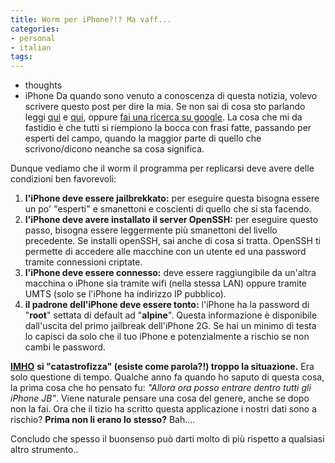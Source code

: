 ```yaml
---
title: Worm per iPhone?!? Ma vaff...
categories:
- personal
- italian
tags:
---
```

- thoughts
- iPhone
Da quando sono venuto a conoscenza di questa notizia, volevo scrivere
questo post per dire la mia. Se non sai di cosa sto parlando leggi
[qui](http://www.iphoneitalia.com/nuovo-worm-per-iphone-jailbroken-64922.html)
e [qui](http://www.assodigitale.it/2009/11/08/scoperto-il-primo-iphone-worm/),
oppure [fai una ricerca su google](http://www.google.com/search?hl=it&safe=off&client=safari&rls=it&q=worm+iphone&btnG=Cerca&lr=lang_it&aq=f&oq=).
La cosa che mi da fastidio è che tutti si riempiono la bocca con frasi fatte, passando
per esperti del campo, quando la maggior parte di quello che scrivono/dicono
neanche sa cosa significa.

Dunque vediamo che il worm il programma per replicarsi deve avere delle
condizioni ben favorevoli:

  1. **l'iPhone deve essere jailbrekkato:** per eseguire questa bisogna essere un po' "esperti" e smanettoni e coscienti di quello che si sta facendo.
  2. **l'iPhone deve avere installato il server OpenSSH:** per eseguire questo passo, bisogna essere leggermente più smanettoni del livello precedente. Se installi openSSH, sai anche di cosa si tratta. OpenSSH ti permette di accedere alle macchine con un utente ed una password tramite connessioni criptate.
  3. **l'iPhone deve essere connesso:** deve essere raggiungibile da un'altra macchina o iPhone sia tramite wifi (nella stessa LAN) oppure tramite UMTS (solo se l'iPhone ha indirizzo IP pubblico).
  4. **il padrone dell'iPhone deve essere tonto:** l'iPhone ha la password di "**root**" settata di default ad "**alpine**". Questa informazione è disponibile dall'uscita del primo jailbreak dell'iPhone 2G. Se hai un minimo di testa lo capisci da solo che il tuo iPhone e potenzialmente a rischio se non cambi le password.
    
[**IMHO**](http://en.wiktionary.org/wiki/IMHO) **si "catastrofizza" (esiste
come parola?!) troppo la situazione.** Era solo questione di tempo. Qualche
anno fa quando ho saputo di questa cosa, la prima cosa che ho pensato fu:
_"Allora ora posso entrare dentro tutti gli iPhone JB"_. Viene naturale
pensare una cosa del genere, anche se dopo non la fai. Ora che il tizio ha
scritto questa applicazione i nostri dati sono a rischio? **Prima non li erano
lo stesso?** Bah....

Concludo che spesso il buonsenso può darti molto di più rispetto a qualsiasi
altro strumento..

